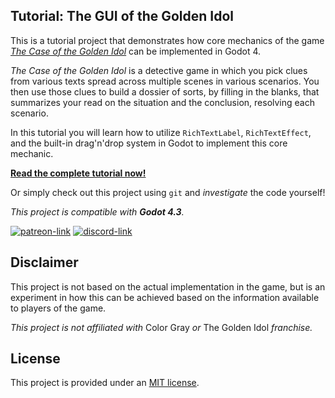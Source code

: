 ## Tutorial: The GUI of the Golden Idol

This is a tutorial project that demonstrates how core mechanics of
the game _[The Case of the Golden Idol](https://www.thegoldenidol.com/)_
can be implemented in Godot 4.

_The Case of the Golden Idol_ is a detective game in which you pick clues
from various texts spread across multiple scenes in various scenarios. You
then use those clues to build a dossier of sorts, by filling in the blanks,
that summarizes your read on the situation and the conclusion, resolving
each scenario.

In this tutorial you will learn how to utilize `RichTextLabel`, `RichTextEffect`,
and the built-in drag'n'drop system in Godot to implement this core mechanic.

**[Read the complete tutorial now!](TUTORIAL.md)**

Or simply check out this project using `git` and _investigate_ the code yourself!

_This project is compatible with **Godot 4.3**._

[![patreon-link](https://img.shields.io/badge/Patreon-orange?label=support%20the%20project&color=%23F2614B&style=for-the-badge)](https://patreon.com/YuriSizov)
[![discord-link](https://img.shields.io/badge/Discord-purple?label=get%20in%20touch&color=%235865F2&style=for-the-badge)](https://discord.gg/S657Y9KPF9)


## Disclaimer

This project is not based on the actual implementation in the game,
but is an experiment in how this can be achieved based on the information
available to players of the game.

_This project is not affiliated with_ Color Gray _or_ The Golden Idol _franchise._


## License

This project is provided under an [MIT license](LICENSE).
